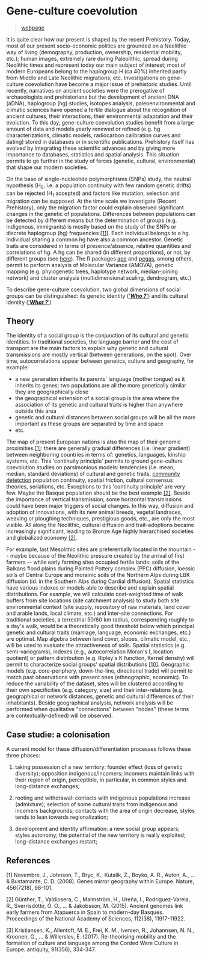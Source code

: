 # Gene-culture coevolution
> [webpage](https://zoometh.github.io/aDNA/)

It is quite clear how our present is shaped by the recent Prehistory.
Today, most of our present socio-economic politics are grounded on a
Neolithic way of living (demography, production, ownership, residential
mobility, etc.); human images, extremely rare during Paleolithic, spread
during Neolithic times and represent today our main subject of interest;
most of modern Europeans belong to the haplogroup H (ca 40%) inherited
partly from Middle and Late Neolithic migrations; etc. Investigations on
gene-culture coevolution have become a major issue of prehistoric
studies. Until recently, narratives on ancient societies were the
prerogative of archaeologists and prehistorians but the development of
ancient DNA (aDNA), haplogroup (hg) studies, isotopes analysis,
paleoenvironmental and climatic sciences have opened a fertile dialogue
about the recognition of ancient cultures, their interactions, their
environmental adaptation and their evolution. To this day, gene-culture
coevolution studies benefit from a large amount of data and models
yearly renewed or refined (e.g. hg characterizations, climatic models,
radiocarbon calibration curves and dating) stored in databases or in
scientific publications. Prehistory itself has evolved by integrating
these scientific advances and by giving more importance to databases,
statistics and spatial analysis. This situation permits to go further in
the study of forces (genetic, cultural, environmental) that shape our
modern societies. 

On the base of single-nucleotide polymorphisms (SNPs) study, the neutral hypothesis (H<sub>0</sub>, i.e. a population continuity with few random genetic drifts) can be rejected (H<sub>1</sub> accepted) and factors like mutation, selection and migration can be supposed. At the time scale we investigate (Recent Prehistory), only the migration factor could explain observed significant changes in the genetic of populations. Differences between populations can be detected by different means but the determination of groups (e.g. indigenous, immigrants) is mostly based on the study of the SNPs or discrete haplogroup (hg) frequencies [[11]](#11).
Each individual belongs to a hg. Individual sharing a common hg have also a common ancestor. Genetic traits are considered in terms of presence/absence, relative quantities and correlations of hg. A hg can be shared (in different proportions), or not, by different groups (see [here](https://github.com/zoometh/aDNA#adna)).  The R packages [ape](https://cran.r-project.org/web/packages/ape/index.html) and [pegas](https://cran.r-project.org/web/packages/pegas/index.html), among others, permit to perform analysis of Molecular Variance (AMOVA), genetic mapping (e.g. phylogenetic trees, haplotype network, median-joining network) and cluster analysis (multidimensional scaling, dendrogram, etc.)

To describe gene-culture coevolution, two
global dimensions of social groups can be distinguished: its genetic
identity (['***Who ?***'](https://github.com/zoometh/thomashuet/blob/main/README.md#who)) and its cultural identity (['***What ?***'](https://github.com/zoometh/thomashuet/blob/main/README.md#what))

## Theory

The identity of a social group is the conjunction of its cultural and
genetic identities. In traditional societies, the language barrier and
the cost of transport are the main factors to explain why genetic and
cultural transmissions are mostly vertical (between generations, on the
spot). Over time, autocorrelations appear between genetics, culture and
geography, for example: 

* a new generation inherits its parents' language (mother tongue) as it inherits its genes; two populations are all the
more genetically similar they are geographically close
* the geographical extension of a social group is the area where the association of its genetic and cultural traits is higher than anywhere outside this area
* genetic and cultural distances between social groups will be all the more important as these groups are separated by time and space
* etc. 

The map of present European nations is also the map of their genomic proximities [[1]](#1): there are generally gradual differences (i.e.
linear gradient) between neighboring countries in terms of: genetics, languages, kinship systems, etc. This 'continuity principle' permits to
ground gene-culture coevolution studies on parsimonious models: tendencies (i.e. mean, median, standard deviations) of cultural and genetic traits, [community detetction](https://zoometh.github.io/aDNA/#Community_detection)
population continuity, spatial friction, cultural consensus theories, seriations, etc. Exceptions to this 'continuity principle' are very few.
Maybe the Basque population should be the best example [[2]](#2). Beside the importance of vertical transmission, some horizontal
transmissions could have been major triggers of social changes. In this way, diffusion and adoption of innovations, with its new animal breeds,
vegetal landraces, weaving or ploughing techniques, prestigious goods, etc., are only the most visible. All along the Neolithic, cultural
diffusion and trait-adoptions became increasingly significant, leading to Bronze Age highly hierarchised societies and globalized economy
[[2]](#2). 

For example, last Mesolithic sites are preferentially located
in the mountain -- maybe because of the Neolithic pressure created by
the arrival of first farmers -- while early farming sites occupied
fertile lands: soils of the Balkans flood plains during Painted Pottery
complex (PPC) diffusion, loessic soils of Central Europe and morainic
soils of the Northern Alps during LBK diffusion (id. in the Southern
Alps during Cardial diffusion). Spatial statistics have various indexes
or models able to describe and explain spatial distributions. For
example, we will calculate cost-weighted time of walk buffers from site
locations (site catchment analysis) to study both site environmental
context (site supply, repository of raw materials, land cover and arable
lands, local climate, etc.) and inter-site connections. For traditional
societies, a terrestrial 50/60 km radius, corresponding roughly to a
day's walk, would be a theoretically good threshold below which
principal genetic and cultural traits (marriage, language, economic
exchanges, etc.) are optimal. Map algebra between land cover, slopes,
climatic model, etc., will be used to evaluate the attractiveness of
soils. Spatial statistics (e.g. semi-variograms), indexes (e.g.,
autocorrelation Moran's I, location quotient) or pattern distribution
(e.g. Ripley's K function, Kernel density) will permit to characterize
social groups' spatial distributions [[10]](#10). Geographic models (e.g.
core-periphery, down-the-line, directional trade) will permit to match
past observations with present ones (ethnographic, economic). To reduce
the variability of the dataset, sites will be clustered according to
their own specificities (e.g. category, size) and their inter-relations
(e.g. geographical or network distances, genetic and cultural
differences of their inhabitants). Beside geographical analysis, network
analysis will be performed when qualitative \"connections\" between
\"nodes\" (these terms are contextually-defined) will be observed.

## Case studie: a colonisation

A current model for these diffusion/differentiation processes follows
these three phases:

1.  taking possession of a new territory: founder effect (loss of
    genetic diversity); opposition indigenous/incomers; incomers
    maintain links with their region of origin, perceptible, in
    particular, in common styles and long-distance exchanges;

2.  rooting and withdrawal: contacts with indigenous populations
    increase (admixture); selection of some cultural traits from
    indigenous and incomers backgrounds; contacts with the area of
    origin decrease, styles tends to lean towards regionalization;

3.  development and identity affirmation: a new social group appears;
    styles autonomy; the potential of the new territory is really
    exploited; long-distance exchanges restart;
    
## References
<a id="1">[1]</a>
Novembre, J., Johnson, T., Bryc, K., Kutalik, Z., Boyko, A. R., Auton, A., ... & Bustamante, C. D. (2008). Genes mirror geography within Europe. Nature, 456(7218), 98-101.

<a id="2">[2]</a>
Günther, T., Valdiosera, C., Malmström, H., Ureña, I., Rodriguez-Varela, R., Sverrisdóttir, Ó. O., ... & Jakobsson, M. (2015). Ancient genomes link early farmers from Atapuerca in Spain to modern-day Basques. Proceedings of the National Academy of Sciences, 112(38), 11917-11922.

<a id="3">[3]</a>
Kristiansen, K., Allentoft, M. E., Frei, K. M., Iversen, R., Johannsen, N. N., Kroonen, G., ... & Willerslev, E. (2017). Re-theorising mobility and the formation of culture and language among the Corded Ware Culture in Europe. antiquity, 91(356), 334-347.
